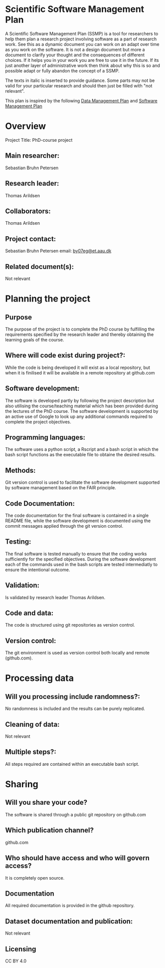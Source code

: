 # Scientific Software Management Plan

A Scientific Software Management Plan (SSMP) is a tool for researchers to help them plan a research project involving software as a part of research work. See this as a dynamic document you can work on an adapt over time as you work on the software. It is not a design document but more a document to clarify your thought and the consequences of different choices. If it helps you in your work you are free to use it in the future. If its just another layer of administrative work then think about why this is so and possible adapt or fully abandon the concept of a SSMP.

The texts in italic is inserted to provide guidance. Some parts may not be valid for your particular research and should then just be filled with "not relevant".

This plan is inspired by the following [Data Management Plan](https://healthsciences.ku.dk/research/responsible-conduct-of-research/SUND_Data_Management_Plan_Template_Final.docx/SUND_Data_Management_Plan_Template_Final.docx) and [Software Management Plan](https://doi.org/10.5281/zenodo.2159713)

# Overview

Project Title: PhD-course project

## Main researcher: 
Sebastian Bruhn Petersen

## Research leader:
Thomas Arildsen 

## Collaborators: 
Thomas Arildsen

## Project contact: 
Sebastian Bruhn Petersen
email: by07eg@et.aau.dk

## Related document(s): 
Not relevant 

# Planning the project

## Purpose
The purpose of the project is to complete the PhD course by fulfilling the requirements specified by the research leader
and thereby obtaining the learning goals of the course.

## Where will code exist during project?: 
While the code is being developed it will exist as a local repository, but when it is finilised it will be available in a
remote repository at github.com

## Software development: 
The software is developed partly by following the project description but also utilising the course/teaching material which
has been provided during the lectures of the PhD course. The software development is supported by an active use of Google to
look up any additional commands required to complete the project objectives.  

## Programming languages:
The software uses a python script, a Rscript and a bash script in which the bash script functions as the executable file to 
obtaine the desired results. 

## Methods: 
Git version control is used to facilitate the software development supported by software management based on the FAIR principle.

## Code Documentation: 
The code documentation for the final software is contained in a single README file, while the software development is documented
using the commit messages applied through the git version control. 

## Testing: 
The final software is tested manually to ensure that the coding works sufficiently for the specified objectives. During the
software development each of the commands used in the bash scripts are tested intermediatly to ensure the intentional outcome.  

## Validation: 
Is validated by research leader Thomas Arildsen.

## Code and data: 
The code is structured using git repositories as version control.

## Version control: 
The git environment is used as version control both locally and remote (github.com).

# Processing data

##  Will you processing include randomness?: 
No randomness is included and the results can be purely replicated.

## Cleaning of data: 
Not relevant

## Multiple steps?: 
All steps required are contained within an executable bash script.

# Sharing
## Will you share your code? 
The software is shared through a public git repository on github.com

## Which publication channel? 
github.com

## Who should have access and who will govern access?
It is completely open source.

## Documentation 
All required documentation is provided in the github repository.

## Dataset documentation and publication: 
Not relevant

## Licensing 
CC BY 4.0

